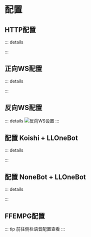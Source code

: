 # 配置
## HTTP配置
::: details

::: 
## 正向WS配置
::: details

::: 
## 反向WS配置
::: details
![反向WS设置](/asset/img/RWS_Config.png)
::: 

## 配置 Koishi + LLOneBot
::: details

::: 
## 配置 NoneBot + LLOneBot
::: details

::: 
## FFEMPG配置
::: tip
前往侧栏语音配置查看
::: 
